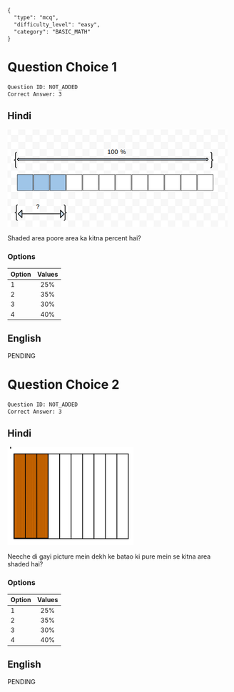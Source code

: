 ```questionMetaData
{
  "type": "mcq",
  "difficulty_level": "easy",
  "category": "BASIC_MATH"
}
```

# Question Choice 1
```questionChoiceMetaData
Question ID: NOT_ADDED
Correct Answer: 3
```

## Hindi
![](images/question_8/choice1.png)

Shaded area poore area ka kitna percent hai?

### Options
| Option | Values                 |
|:-------|:----------------------:|
| 1      | 25%                    |
| 2      | 35%                    |
| 3      | 30%                    |
| 4      | 40%                    |

## English
PENDING

# Question Choice 2
```questionChoiceMetaData
Question ID: NOT_ADDED
Correct Answer: 3
```

## Hindi
![](images/question_8/choice2.png)

Neeche di gayi picture mein dekh ke batao ki pure mein se kitna area shaded hai?

### Options
| Option | Values                 |
|:-------|:----------------------:|
| 1      | 25%                    |
| 2      | 35%                    |
| 3      | 30%                    |
| 4      | 40%                    |


## English
PENDING
